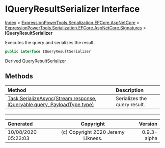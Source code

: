 ﻿# IQueryResultSerializer Interface

[Index](../index.md) > [ExpressionPowerTools.Serialization.EFCore.AspNetCore](ExpressionPowerTools.Serialization.EFCore.AspNetCore.a.md) > [ExpressionPowerTools.Serialization.EFCore.AspNetCore.Signatures](ExpressionPowerTools.Serialization.EFCore.AspNetCore.Signatures.n.md) > **IQueryResultSerializer**

Executes the query and serializes the result.

```csharp
public interface IQueryResultSerializer
```

Derived  [QueryResultSerializer](ExpressionPowerTools.Serialization.EFCore.AspNetCore.Middleware.QueryResultSerializer.cs.md) 

## Methods

| Method | Description |
| :-- | :-- |
| [Task SerializeAsync(Stream response, IQueryable query, PayloadType type)](ExpressionPowerTools.Serialization.EFCore.AspNetCore.Signatures.IQueryResultSerializer.SerializeAsync.m.md) | Serializes the query result. |

---

| Generated | Copyright | Version |
| :-- | :-: | --: |
| 10/08/2020 05:23:03 | (c) Copyright 2020 Jeremy Likness. | 0.9.3-alpha |
